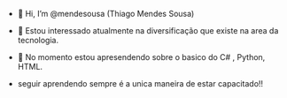 - 👋 Hi, I’m @mendesousa (Thiago Mendes Sousa)
- 👀 Estou interessado atualmente na diversificação que existe na area da tecnologia.
- 🌱 No momento estou apresendendo sobre o basico do C# , Python, HTML.


- seguir aprendendo sempre é a unica maneira de estar capacitado!!
